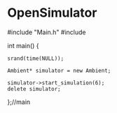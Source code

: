 # OpenSimulator

#include "Main.h"
#include <iostream>

	
	
int main() {
	
	srand(time(NULL));

	Ambient* simulator = new Ambient;
  
	simulator->start_simulation(6);
	delete simulator;
	

};//main
